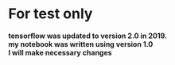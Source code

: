 # For test only
 **tensorflow was updated to version 2.0 in 2019.**  
 **my notebook was written using version 1.0**  
 **I will make necessary changes**  

